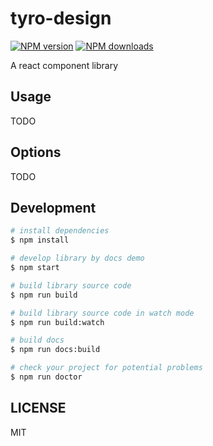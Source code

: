 # tyro-design

[![NPM version](https://img.shields.io/npm/v/tyro-design.svg?style=flat)](https://npmjs.org/package/tyro-design)
[![NPM downloads](http://img.shields.io/npm/dm/tyro-design.svg?style=flat)](https://npmjs.org/package/tyro-design)

A react component library

## Usage

TODO

## Options

TODO

## Development

```bash
# install dependencies
$ npm install

# develop library by docs demo
$ npm start

# build library source code
$ npm run build

# build library source code in watch mode
$ npm run build:watch

# build docs
$ npm run docs:build

# check your project for potential problems
$ npm run doctor
```

## LICENSE

MIT
